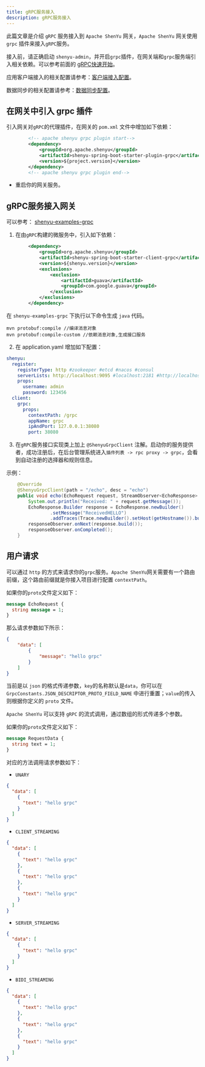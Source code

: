 ```yaml
---
title: gRPC服务接入
description: gRPC服务接入
---
```


此篇文章是介绍 `gRPC` 服务接入到 `Apache ShenYu` 网关，`Apache ShenYu` 网关使用 `grpc` 插件来接入`gRPC`服务。

接入前，请正确启动 `shenyu-admin`，并开启`grpc`插件，在网关端和`grpc`服务端引入相关依赖。可以参考前面的 [gRPC快速开始](../../quick-start/quick-start-grpc)。


应用客户端接入的相关配置请参考：[客户端接入配置](../register-center-access)。

数据同步的相关配置请参考：[数据同步配置](../use-data-sync)。

## 在网关中引入 grpc 插件


引入网关对`gRPC`的代理插件，在网关的 `pom.xml` 文件中增加如下依赖：

```xml
        <!-- apache shenyu grpc plugin start-->
        <dependency>
            <groupId>org.apache.shenyu</groupId>
            <artifactId>shenyu-spring-boot-starter-plugin-grpc</artifactId>
            <version>${project.version}</version>
        </dependency>
        <!-- apache shenyu grpc plugin end-->
```

* 重启你的网关服务。

## gRPC服务接入网关

可以参考： [shenyu-examples-grpc](https://github.com/apache/shenyu/tree/v2.4.3/shenyu-examples/shenyu-examples-grpc)

1. 在由`gRPC`构建的微服务中，引入如下依赖：

```xml
        <dependency>
            <groupId>org.apache.shenyu</groupId>
            <artifactId>shenyu-spring-boot-starter-client-grpc</artifactId>
            <version>${shenyu.version}</version>
            <exclusions>
                <exclusion>
                    <artifactId>guava</artifactId>
                    <groupId>com.google.guava</groupId>
                </exclusion>
            </exclusions>
        </dependency>
```

在 `shenyu-examples-grpc` 下执行以下命令生成 `java` 代码。

```shell
mvn protobuf:compile //编译消息对象
mvn protobuf:compile-custom //依赖消息对象,生成接口服务
```

2. 在 application.yaml 增加如下配置：

```yaml
shenyu:
  register:
    registerType: http #zookeeper #etcd #nacos #consul
    serverLists: http://localhost:9095 #localhost:2181 #http://localhost:2379 #localhost:8848
    props:
      username: admin
      password: 123456
  client:
    grpc:
      props:
        contextPath: /grpc
        appName: grpc
        ipAndPort: 127.0.0.1:38080
        port: 38080
```

3. 在`gRPC`服务接口实现类上加上 `@ShenyuGrpcClient` 注解。启动你的服务提供者，成功注册后，在后台管理系统进入`插件列表 -> rpc proxy -> grpc`，会看到自动注册的选择器和规则信息。

示例：

```java
    @Override
    @ShenyuGrpcClient(path = "/echo", desc = "echo")
    public void echo(EchoRequest request, StreamObserver<EchoResponse> responseObserver) {
        System.out.println("Received: " + request.getMessage());
        EchoResponse.Builder response = EchoResponse.newBuilder()
                .setMessage("ReceivedHELLO")
                .addTraces(Trace.newBuilder().setHost(getHostname()).build());
        responseObserver.onNext(response.build());
        responseObserver.onCompleted();
    }

```

## 用户请求

可以通过 `http` 的方式来请求你的`grpc`服务。`Apache ShenYu`网关需要有一个路由前缀，这个路由前缀就是你接入项目进行配置 `contextPath`。

如果你的`proto`文件定义如下：

```protobuf
message EchoRequest {
  string message = 1;
}
```

那么请求参数如下所示：

```json
{
    "data": [
        {
            "message": "hello grpc"
        }
    ]
}
```

当前是以 `json` 的格式传递参数，`key`的名称默认是`data`，你可以在 `GrpcConstants.JSON_DESCRIPTOR_PROTO_FIELD_NAME` 中进行重置；`value`的传入则根据你定义的 `proto` 文件。

`Apache ShenYu` 可以支持 `gRPC` 的流式调用，通过数组的形式传递多个参数。


如果你的`proto`文件定义如下：

```protobuf
message RequestData {
  string text = 1;
}
```

对应的方法调用请求参数如下：

- `UNARY`

```json
{
  "data": [
    {
      "text": "hello grpc"
    }
  ]
}
```

- `CLIENT_STREAMING`

```json
{
  "data": [
    {
      "text": "hello grpc"
    },
    {
      "text": "hello grpc"
    },
    {
      "text": "hello grpc"
    }
  ]
}
```

- `SERVER_STREAMING`


```json
{
  "data": [
    {
      "text": "hello grpc"
    }
  ]
}
```

- `BIDI_STREAMING`

```json
{
  "data": [
    {
      "text": "hello grpc"
    },
    {
      "text": "hello grpc"
    },
    {
      "text": "hello grpc"
    }
  ]
}
```
